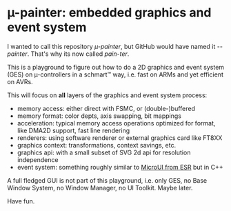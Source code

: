 # µ-painter: embedded graphics and event system

I wanted to call this repository *µ-painter*, but GitHub would have named it *--painter*. That's why its now called *pain-ter*.

This is a playground to figure out how to do a 2D graphics and event system (GES) on µ-controllers in a schmart™ way, i.e. fast on ARMs and yet efficient on AVRs.

This will focus on **all** layers of the graphics and event system process:

- memory access: either direct with FSMC, or (double-)buffered
- memory format: color depts, axis swapping, bit mappings
- acceleration: typical memory access operations optimized for format, like DMA2D support, fast line rendering
- renderers: using software renderer or external graphics card like FT8XX
- graphics context: transformations, context savings, etc.
- graphics api: with a small subset of SVG 2d api for resolution independence
- event system: something roughly similar to [MicroUI from ESR]() but in C++

A full fledged GUI is not part of this playground, i.e. only GES, no Base Window System, no Window Manager, no UI Toolkit. Maybe later.

Have fun.